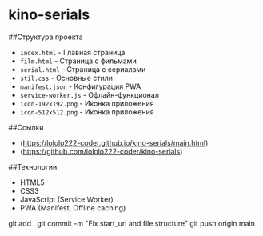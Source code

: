 # kino-serials
##Структура проекта
- `index.html` - Главная страница
- `film.html` - Страница с фильмами
- `serial.html` - Страница с сериалами
- `stil.css` - Основные стили
- `manifest.json` - Конфигурация PWA
- `service-worker.js` - Офлайн-функционал
- `icon-192x192.png` - Иконка приложения
- `icon-512x512.png` - Иконка приложения

##Ссылки
- (https://lololo222-coder.github.io/kino-serials/main.html)
- (https://github.com/lololo222-coder/kino-serials)

##Технологии
- HTML5
- CSS3
- JavaScript (Service Worker)
- PWA (Manifest, Offline caching)

git add .
git commit -m "Fix start_url and file structure"
git push origin main

